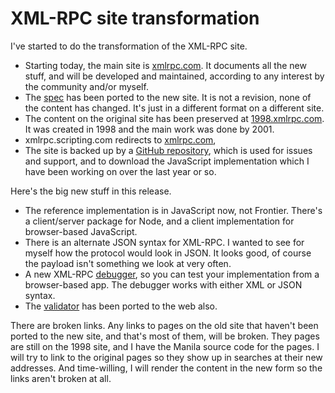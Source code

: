 # XML-RPC site transformation
I've started to do the transformation of the XML-RPC site. 
* Starting today, the main site is <a href="http://xmlrpc.com/">xmlrpc.com</a>. It documents all the new stuff, and will be developed and maintained, according to any interest by the community and/or myself. 
* The <a href="https://xmlrpc.com/spec.md">spec</a> has been ported to the new site. It is not a revision, none of the content has changed. It's just in a different format on a different site. 
* The content on the original site has been preserved at <a href="http://1998.xmlrpc.com/">1998.xmlrpc.com</a>. It was created in 1998 and the main work was done by 2001. 
* xmlrpc.scripting.com redirects to <a href="http://xmlrpc.com/">xmlrpc.com</a>, 
* The site is backed up by a <a href="https://github.com/scripting/xml-rpc">GitHub repository</a>, which is used for issues and support, and to download the JavaScript implementation which I have been working on over the last year or so. 

Here's the big new stuff in this release.
* The reference implementation is in JavaScript now, not Frontier.  There's a client/server package for Node, and a client implementation for browser-based JavaScript.
* There is an alternate JSON syntax for XML-RPC.  I wanted to see for myself how the protocol would look in JSON. It looks good, of course the payload isn't something we look at very often. 
* A new XML-RPC <a href="http://scripting.com/code/xmlrpcdebugger/">debugger</a>, so you can test your implementation from a browser-based app. The debugger works with either XML or JSON syntax. 
* The <a href="http://scripting.com/code/xmlrpcbrowserclient/">validator</a> has been ported to the web also.

There are broken links. Any links to pages on the old site that haven't been ported to the new site, and that's most of them, will be broken. They pages are still on the 1998 site, and I have the Manila source code for the pages. I will try to link to the original pages so they show up in searches at their new addresses. And time-willing, I will render the content in the new form so the links aren't broken at all.

